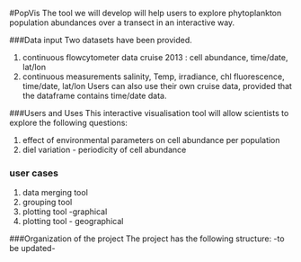 #PopVis
The tool we will develop will help users to explore phytoplankton population abundances over a transect in an interactive way. 

###Data input
Two datasets have been provided.
1. continuous flowcytometer data cruise 2013 : cell abundance, time/date, lat/lon
2. continuous measurements salinity, Temp, irradiance, chl fluorescence, time/date, lat/lon
Users can also use their own cruise data, provided that the dataframe contains time/date data.

###Users and Uses
This interactive visualisation tool will allow scientists to explore the following questions:

1. effect of environmental parameters on cell abundance per population
2. diel variation - periodicity of cell abundance

### user cases
1. data merging tool
2. grouping tool
3. plotting tool -graphical
4. plotting tool - geographical 

###Organization of the project
The project has the following structure:
-to be updated-

